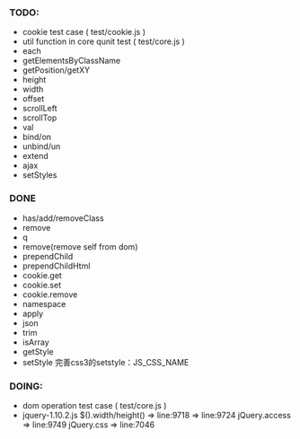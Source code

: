 ### TODO: 
* cookie test case ( test/cookie.js )
* util function in core qunit test ( test/core.js )
* each
* getElementsByClassName
* getPosition/getXY
* height
* width
* offset
* scrollLeft
* scrollTop
* val
* bind/on
* unbind/un
* extend
* ajax
* setStyles

### DONE
- has/add/removeClass
- remove 
- q
- remove(remove self from dom)
- prependChild
- prependChildHtml
- cookie.get
- cookie.set
- cookie.remove
- namespace
- apply
- json
- trim
- isArray
- getStyle
- setStyle 完善css3的setstyle：JS_CSS_NAME


### DOING:
+ dom operation test case ( test/core.js )
+ jquery-1.10.2.js $().width/height() =&gt; line:9718 =&gt; line:9724 jQuery.access =&gt; line:9749 jQuery.css =&gt; line:7046
